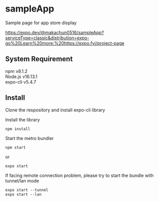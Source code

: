 # sampleApp

Sample page for app store display

https://expo.dev/@makachun0516/sampleApp?serviceType=classic&distribution=expo-go%20Learn%20more:%20https://expo.fyi/project-page

## System Requirement
npm v8.1.2 <br/>
Node.js v16.13.1 <br/>
expo-cli v5.4.7 <br/>

## Install
Clone the respository and install expo-cli library

Install the library
```
npm install
```
Start the metro bundler
```
npm start
```
or
```
expo start
```

If facing remote connection problem, please try to start the bundle with tunnel/lan mode
```
expo start --tunnel
expo start --lan
```
